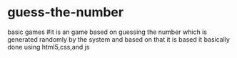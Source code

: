 # guess-the-number
basic games 
#it is an game based on guessing the number which is generated randomly by the system and based on that it is based it basically done using   html5,css,and js
